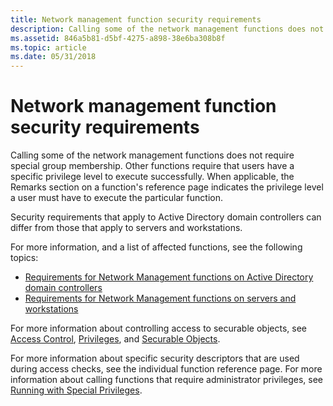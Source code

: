 ```yaml
---
title: Network management function security requirements
description: Calling some of the network management functions does not require special group membership.
ms.assetid: 846a5b81-d5bf-4275-a898-38e6ba308b8f
ms.topic: article
ms.date: 05/31/2018
---
```


# Network management function security requirements

Calling some of the network management functions does not require special group membership. Other functions require that users have a specific privilege level to execute successfully. When applicable, the Remarks section on a function's reference page indicates the privilege level a user must have to execute the particular function.

Security requirements that apply to Active Directory domain controllers can differ from those that apply to servers and workstations.

For more information, and a list of affected functions, see the following topics:

-   [Requirements for Network Management functions on Active Directory domain controllers](requirements-for-network-management-functions-on-active-directory-domain-controllers.md)
-   [Requirements for Network Management functions on servers and workstations](requirements-for-network-management-functions-on-servers-and-workstations.md)

For more information about controlling access to securable objects, see [Access Control](https://docs.microsoft.com/windows/desktop/SecAuthZ/access-control), [Privileges](https://docs.microsoft.com/windows/desktop/SecAuthZ/privileges), and [Securable Objects](https://docs.microsoft.com/windows/desktop/SecAuthZ/securable-objects).

For more information about specific security descriptors that are used during access checks, see the individual function reference page. For more information about calling functions that require administrator privileges, see [Running with Special Privileges](https://docs.microsoft.com/windows/desktop/SecBP/running-with-special-privileges).

 

 




